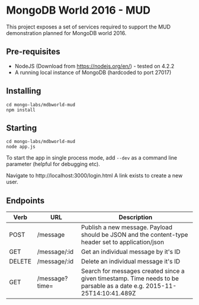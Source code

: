 # MongoDB World 2016 - MUD

This project exposes a set of services required to support the MUD demonstration planned for MongoDB world 2016.

## Pre-requisites

* NodeJS (Download from https://nodejs.org/en/) - tested on 4.2.2
* A running local instance of MongoDB (hardcoded to port 27017)

## Installing

```
cd mongo-labs/mdbworld-mud
npm install
```

## Starting

```
cd mongo-labs/mdbworld-mud
node app.js
```

To start the app in single process mode, add `--dev` as a command line parameter (helpful for debugging etc).

Navigate to http://localhost:3000/login.html
A link exists to create a new user.

## Endpoints

|Verb  |URL                      |Description|
|------|-------------------------|-----------|
|POST  |/message                 |Publish a new message.  Payload should be JSON and the content-type header set to application/json|
|GET   |/message/:id             |Get an individual message by it's ID|
|DELETE|/message/:id             |Delete an individual message it's ID|
|GET   |/message?time=<timestamp>|Search for messages created since a given timestamp.  Time needs to be parsable as a date e.g. 2015-11-25T14:10:41.489Z|
